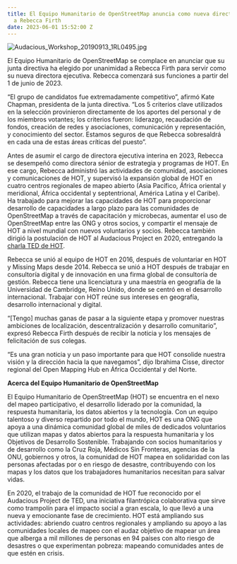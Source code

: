 ```yaml
---
title: El Equipo Humanitario de OpenStreetMap anuncia como nueva directora ejecutiva
  a Rebecca Firth
date: 2023-06-01 15:52:00 Z
---
```


![Audacious_Workshop_20190913_1RL0495.jpg](/uploads/Audacious_Workshop_20190913_1RL0495.jpg)

El Equipo Humanitario de OpenStreetMap se complace en anunciar que su junta directiva ha elegido por unanimidad a Rebecca Firth para servir como su nueva directora ejecutiva. Rebecca comenzará sus funciones a partir del 1 de junio de 2023.

“El grupo de candidatos fue extremadamente competitivo”, afirmó Kate Chapman, presidenta de la junta directiva. “Los 5 criterios clave utilizados en la selección provinieron directamente de los aportes del personal y de los miembros votantes; los criterios fueron: liderazgo, recaudación de fondos, creación de redes y asociaciones, comunicación y representación, y conocimiento del sector. Estamos seguros de que Rebecca sobresaldrá en cada una de estas áreas críticas del puesto”.

Antes de asumir el cargo de directora ejecutiva interina en 2023, Rebecca se desempeñó como directora sénior de estrategia y programas de HOT. En ese cargo, Rebecca administró las actividades de comunidad, asociaciones y comunicaciones de HOT, y supervisó la expansión global de HOT en cuatro centros regionales de mapeo abierto (Asia Pacífico, África oriental y meridional, África occidental y septentrional, América Latina y el Caribe). Ha trabajado para mejorar las capacidades de HOT para proporcionar desarrollo de capacidades a largo plazo para las comunidades de OpenStreetMap a través de capacitación y microbecas, aumentar el uso de OpenStreetMap entre las ONG y otros socios, y compartir el mensaje de HOT a nivel mundial con nuevos voluntarios y socios. Rebecca también dirigió la postulación de HOT al Audacious Project en 2020, entregando la [charla TED de HOT](https://www.ted.com/talks/rebecca_firth_can_we_call_it_a_world_map_if_it_s_missing_a_billion_people).

Rebecca se unió al equipo de HOT en 2016, después de voluntariar en HOT y Missing Maps desde 2014. Rebecca se unió a HOT después de trabajar en consultoría digital y de innovación en una firma global de consultoría de gestión. Rebecca tiene una licenciatura y una maestría en geografía de la Universidad de Cambridge, Reino Unido, donde se centró en el desarrollo internacional. Trabajar con HOT reúne sus intereses en geografía, desarrollo internacional y digital.

“[Tengo] muchas ganas de pasar a la siguiente etapa y promover nuestras ambiciones de localización, descentralización y desarrollo comunitario”, expresó Rebecca Firth después de recibir la noticia y los mensajes de felicitación de sus colegas.

“Es una gran noticia y un paso importante para que HOT consolide nuestra visión y la dirección hacia la que navegamos”, dijo Ibrahima Cisse, director regional del Open Mapping Hub en África Occidental y del Norte.

**Acerca del Equipo Humanitario de OpenStreetMap**

El Equipo Humanitario de OpenStreetMap (HOT) se encuentra en el nexo del mapeo participativo, el desarrollo liderado por la comunidad, la respuesta humanitaria, los datos abiertos y la tecnología. Con un equipo talentoso y diverso repartido por todo el mundo, HOT es una ONG que apoya a una dinámica comunidad global de miles de dedicados voluntarios que utilizan mapas y datos abiertos para la respuesta humanitaria y los Objetivos de Desarrollo Sostenible. Trabajando con socios humanitarios y de desarrollo como la Cruz Roja, Médicos Sin Fronteras, agencias de la ONU, gobiernos y otros, la comunidad de HOT mapea en solidaridad con las personas afectadas por o en riesgo de desastre, contribuyendo con los mapas y los datos que los trabajadores humanitarios necesitan para salvar vidas.

En 2020, el trabajo de la comunidad de HOT fue reconocido por el Audacious Project de TED, una iniciativa filantrópica colaborativa que sirve como trampolín para el impacto social a gran escala, lo que llevó a una nueva y emocionante fase de crecimiento. HOT está ampliando sus actividades: abriendo cuatro centros regionales y ampliando su apoyo a las comunidades locales de mapeo con el audaz objetivo de mapear un área que alberga a mil millones de personas en 94 países con alto riesgo de desastres o que experimentan pobreza: mapeando comunidades antes de que estén en crisis.